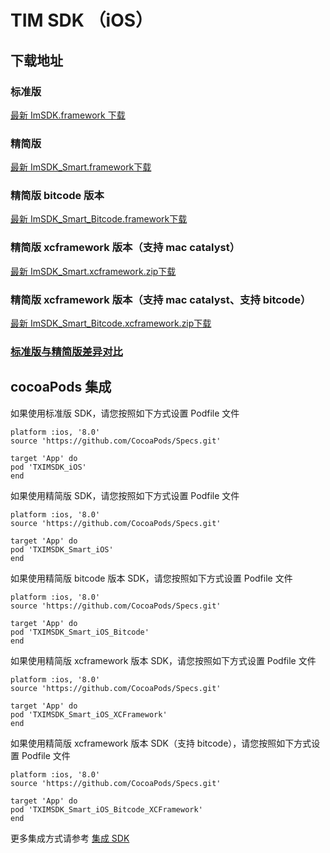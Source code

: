 # TIM SDK （iOS）

## 下载地址

### 标准版
[最新 ImSDK.framework 下载](https://im.sdk.qcloud.com/download/standard/5.1.62/TIM_SDK_iOS_latest_framework.zip)

### 精简版
[最新 ImSDK_Smart.framework下载](https://im.sdk.qcloud.com/download/smart/5.3.435/ImSDK_Smart_5.3.435.framework.zip)

### 精简版 bitcode 版本
[最新 ImSDK_Smart_Bitcode.framework下载](https://im.sdk.qcloud.com/download/smart/5.3.435/ImSDK_Smart_5.3.435_Bitcode.framework.zip)

### 精简版 xcframework 版本（支持 mac catalyst）
[最新 ImSDK_Smart.xcframework.zip下载](https://im.sdk.qcloud.com/download/smart/5.3.435/ImSDK_Smart_5.3.435.xcframework.zip)

### 精简版 xcframework 版本（支持 mac catalyst、支持 bitcode）
[最新 ImSDK_Smart_Bitcode.xcframework.zip下载](https://im.sdk.qcloud.com/download/smart/5.3.435/ImSDK_Smart_5.3.435_Bitcode.xcframework.zip)

### [标准版与精简版差异对比](https://github.com/tencentyun/TIMSDK#%E6%A0%87%E5%87%86%E7%89%88%E4%B8%8E%E7%B2%BE%E7%AE%80%E7%89%88%E5%B7%AE%E5%BC%82%E5%AF%B9%E6%AF%94)

## cocoaPods 集成
如果使用标准版 SDK，请您按照如下方式设置 Podfile 文件

```
platform :ios, '8.0'
source 'https://github.com/CocoaPods/Specs.git'

target 'App' do
pod 'TXIMSDK_iOS'
end
```

如果使用精简版 SDK，请您按照如下方式设置 Podfile 文件
```
platform :ios, '8.0'
source 'https://github.com/CocoaPods/Specs.git'

target 'App' do
pod 'TXIMSDK_Smart_iOS'
end
```

如果使用精简版 bitcode 版本 SDK，请您按照如下方式设置 Podfile 文件
```
platform :ios, '8.0'
source 'https://github.com/CocoaPods/Specs.git'

target 'App' do
pod 'TXIMSDK_Smart_iOS_Bitcode'
end
```

如果使用精简版 xcframework 版本 SDK，请您按照如下方式设置 Podfile 文件
```
platform :ios, '8.0'
source 'https://github.com/CocoaPods/Specs.git'

target 'App' do
pod 'TXIMSDK_Smart_iOS_XCFramework'
end
```

如果使用精简版 xcframework 版本 SDK（支持 bitcode），请您按照如下方式设置 Podfile 文件
```
platform :ios, '8.0'
source 'https://github.com/CocoaPods/Specs.git'

target 'App' do
pod 'TXIMSDK_Smart_iOS_Bitcode_XCFramework'
end
```

更多集成方式请参考 <a href="https://cloud.tencent.com/document/product/269/32673">集成 SDK</a>
